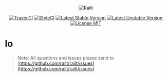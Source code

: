 <p align="center">
    <img src="https://railt.org/img/logo-dark.svg" alt="Railt" />
</p>

<p align="center">
    <a href="https://travis-ci.org/railt/io"><img src="https://travis-ci.org/railt/io.svg?branch=master" alt="Travis CI" /></a>
    <a href="https://styleci.io/repos/116900780?branch=master"><img src="https://styleci.io/repos/116900780/shield?b=master" alt="StyleCI" /></a>
    <a href="https://packagist.org/packages/railt/io"><img src="https://poser.pugx.org/railt/io/version" alt="Latest Stable Version"></a>
    <a href="https://packagist.org/packages/railt/io"><img src="https://poser.pugx.org/railt/io/v/unstable" alt="Latest Unstable Version"></a>
    <a href="https://raw.githubusercontent.com/railt/io/master/LICENSE.md"><img src="https://poser.pugx.org/railt/io/license" alt="License MIT"></a>
</p>

# Io

> Note: All questions and issues please send 
to [https://github.com/railt/railt/issues](https://github.com/railt/railt/issues)


